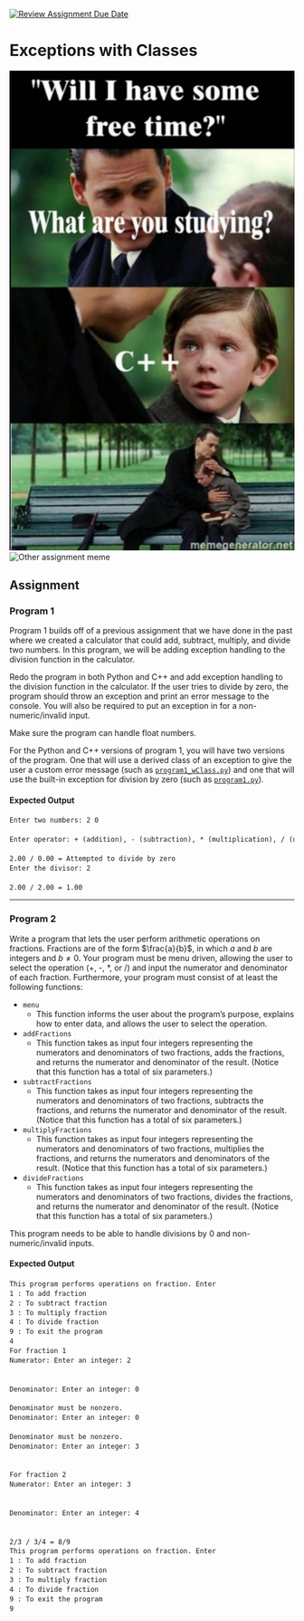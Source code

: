 [![Review Assignment Due Date](https://classroom.github.com/assets/deadline-readme-button-24ddc0f5d75046c5622901739e7c5dd533143b0c8e959d652212380cedb1ea36.svg)](https://classroom.github.com/a/OeApaDQ3)
# Exceptions with Classes

![Assignment meme](img/r_900421_Uenkt.jpg)
![Other assignment meme](img/meme-dev-humor-c-be-like-134.jpg)

## Assignment

### Program 1

Program 1 builds off of a previous assignment that we have done in the past where we created a calculator that could add, subtract, multiply, and divide two numbers. In this program, we will be adding exception handling to the division function in the calculator.

Redo the program in both Python and C++ and add exception handling to the division function in the calculator. If the user tries to divide by zero, the program should throw an exception and print an error message to the console. You will also be required to put an exception in for a non-numeric/invalid input.

Make sure the program can handle float numbers.

For the Python and C++ versions of program 1, you will have two versions of the program. One that will use a derived class of an exception to give the user a custom error message (such as [`program1_wClass.py`](src/program1/program1_wClass.py)) and one that will use the built-in exception for division by zero (such as [`program1.py`](src/program1/program1.py)).

#### Expected Output

```txt
Enter two numbers: 2 0

Enter operator: + (addition), - (subtraction), * (multiplication), / (division): /

2.00 / 0.00 = Attempted to divide by zero
Enter the divisor: 2

2.00 / 2.00 = 1.00
```

---

### Program 2

Write a program that lets the user perform arithmetic operations on fractions. Fractions are of the form $\frac{a}{b}$, in which $a$ and $b$ are integers and $b \neq 0$. Your program must be menu driven, allowing the user to select the operation (+, -, *, or /) and input the numerator and denominator of each fraction. Furthermore, your program must consist of at least the following functions:

- `menu`
  - This function informs the user about the program’s purpose, explains how to enter data, and allows the user to select the operation.
- `addFractions`
  - This function takes as input four integers representing the numerators and denominators of two fractions, adds the fractions, and returns the numerator and denominator of the result. (Notice that this function has a total of six parameters.)
- `subtractFractions`
  - This function takes as input four integers representing the numerators and denominators of two fractions, subtracts the fractions, and returns the numerator and denominator of the result. (Notice that this function has a total of six parameters.)
- `multiplyFractions`
  - This function takes as input four integers representing the numerators and denominators of two fractions, multiplies the fractions, and returns the numerators and denominators of the result. (Notice that this function has a total of six parameters.)
- `divideFractions`
  - This function takes as input four integers representing the numerators and denominators of two fractions, divides the fractions, and returns the numerator and denominator of the result. (Notice that this function has a total of six parameters.)

This program needs to be able to handle divisions by 0 and non-numeric/invalid inputs.

#### Expected Output

```txt
This program performs operations on fraction. Enter
1 : To add fraction
2 : To subtract fraction
3 : To multiply fraction
4 : To divide fraction
9 : To exit the program
4
For fraction 1
Numerator: Enter an integer: 2


Denominator: Enter an integer: 0

Denominator must be nonzero.
Denominator: Enter an integer: 0

Denominator must be nonzero.
Denominator: Enter an integer: 3


For fraction 2
Numerator: Enter an integer: 3


Denominator: Enter an integer: 4


2/3 / 3/4 = 8/9
This program performs operations on fraction. Enter
1 : To add fraction
2 : To subtract fraction
3 : To multiply fraction
4 : To divide fraction
9 : To exit the program
9
```
